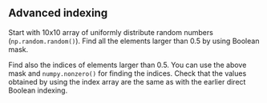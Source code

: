 ## Advanced indexing

Start with 10x10 array of uniformly distribute random numbers (`np.random.random()`). Find all the elements larger than 0.5 by using Boolean mask.

Find also the indices of elements larger than 0.5. You can use the above mask and `numpy.nonzero()` for finding the indices. Check that the values obtained by using the index array are the same as with the earlier direct Boolean indexing.

